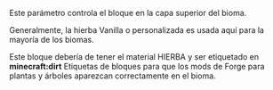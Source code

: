 Este parámetro controla el bloque en la capa superior del bioma.

Generalmente, la hierba Vanilla o personalizada es usada aquí para la mayoría de los biomas.

Este bloque debería de tener el material HIERBA y ser etiquetado en <b>minecraft:dirt</b> Etiquetas de bloques para que los mods de Forge para plantas y árboles aparezcan correctamente en el bioma.
